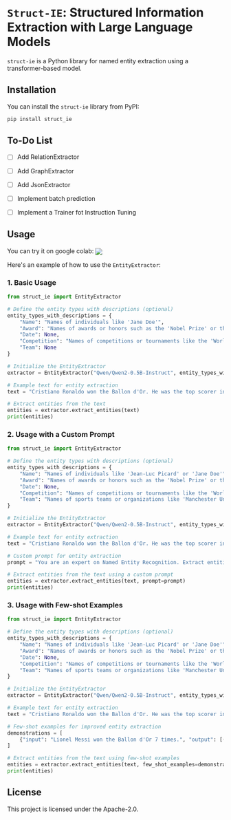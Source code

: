 # `Struct-IE`: Structured Information Extraction with Large Language Models

`struct-ie` is a Python library for named entity extraction using a transformer-based model.

## Installation

You can install the `struct-ie` library from PyPI:

```bash
pip install struct_ie
```

## To-Do List

- [ ] Add RelationExtractor
- [ ] Add GraphExtractor
- [ ] Add JsonExtractor
- [ ] Implement batch prediction
- [ ] Implement a Trainer fot Instruction Tuning


## Usage

You can try it on google colab: <a href="https://colab.research.google.com/drive/1RjtZ8xWg6KU4ztHiRfSSrEr1UeZr6eZ2?usp=sharing">
        <img align="center" src="https://colab.research.google.com/assets/colab-badge.svg" />
</a>

Here's an example of how to use the `EntityExtractor`:

### 1. Basic Usage

```python
from struct_ie import EntityExtractor

# Define the entity types with descriptions (optional)
entity_types_with_descriptions = {
    "Name": "Names of individuals like 'Jane Doe'",
    "Award": "Names of awards or honors such as the 'Nobel Prize' or the 'Pulitzer Prize'",
    "Date": None,
    "Competition": "Names of competitions or tournaments like the 'World Cup' or the 'Olympic Games'",
    "Team": None
}

# Initialize the EntityExtractor
extractor = EntityExtractor("Qwen/Qwen2-0.5B-Instruct", entity_types_with_descriptions, device="cpu")

# Example text for entity extraction
text = "Cristiano Ronaldo won the Ballon d'Or. He was the top scorer in the UEFA Champions League in 2018."

# Extract entities from the text
entities = extractor.extract_entities(text)
print(entities)
```

### 2. Usage with a Custom Prompt

```python
from struct_ie import EntityExtractor

# Define the entity types with descriptions (optional)
entity_types_with_descriptions = {
    "Name": "Names of individuals like 'Jean-Luc Picard' or 'Jane Doe'",
    "Award": "Names of awards or honors such as the 'Nobel Prize' or the 'Pulitzer Prize'",
    "Date": None,
    "Competition": "Names of competitions or tournaments like the 'World Cup' or the 'Olympic Games'",
    "Team": "Names of sports teams or organizations like 'Manchester United' or 'FC Barcelona'"
}

# Initialize the EntityExtractor
extractor = EntityExtractor("Qwen/Qwen2-0.5B-Instruct", entity_types_with_descriptions, device="cpu")

# Example text for entity extraction
text = "Cristiano Ronaldo won the Ballon d'Or. He was the top scorer in the UEFA Champions League in 2018."

# Custom prompt for entity extraction
prompt = "You are an expert on Named Entity Recognition. Extract entities from this text."

# Extract entities from the text using a custom prompt
entities = extractor.extract_entities(text, prompt=prompt)
print(entities)
```

### 3. Usage with Few-shot Examples

```python
from struct_ie import EntityExtractor

# Define the entity types with descriptions (optional)
entity_types_with_descriptions = {
    "Name": "Names of individuals like 'Jean-Luc Picard' or 'Jane Doe'",
    "Award": "Names of awards or honors such as the 'Nobel Prize' or the 'Pulitzer Prize'",
    "Date": None,
    "Competition": "Names of competitions or tournaments like the 'World Cup' or the 'Olympic Games'",
    "Team": "Names of sports teams or organizations like 'Manchester United' or 'FC Barcelona'"
}

# Initialize the EntityExtractor
extractor = EntityExtractor("Qwen/Qwen2-0.5B-Instruct", entity_types_with_descriptions, device="cpu")

# Example text for entity extraction
text = "Cristiano Ronaldo won the Ballon d'Or. He was the top scorer in the UEFA Champions League in 2018."

# Few-shot examples for improved entity extraction
demonstrations = [
    {"input": "Lionel Messi won the Ballon d'Or 7 times.", "output": [("Lionel Messi", "Name"), ("Ballon d'Or", "Award")]}
]

# Extract entities from the text using few-shot examples
entities = extractor.extract_entities(text, few_shot_examples=demonstrations)
print(entities)
```

## License

This project is licensed under the Apache-2.0.